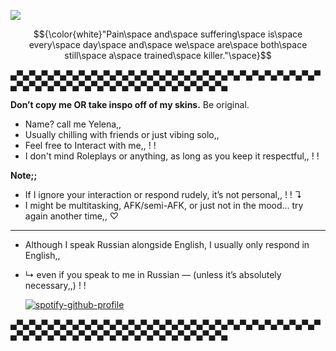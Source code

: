 ![](https://komarev.com/ghpvc/?username=Panic-Manic&&label=Assassinations&style=for-the-badge&color=3F704D#)

$${\color{white}"Pain\space and\space suffering\space is\space every\space day\space and\space we\space are\space both\space still\space a\space trained\space killer."\space}$$

▄▀▄▀▄▀▄▀▄▀▄▀▄▀▄▀▄▀▄▀▄▀▄▀▄▀▄▀▄▀▄▀▄▀▄▀▄▀▄▀▄▀▄▀▄▀▄▀▄▀▄▀▄▀▄▀▄▀▄▀▄▀▄▀▄▀▄▀▄▀▄▀▄▀▄▀▄▀▄▀▄▀▄▀▄

**Don’t copy me OR take inspo off of my skins.** Be original.

- Name? call me Yelena,, 
- Usually chilling with friends or just vibing solo,,
- Feel free to Interact with me,, ! !
- I don't mind Roleplays or anything, as long as you keep it respectful,, ! !

**Note;;**
- If I ignore your interaction or respond rudely, it’s not personal,, ! ! ↴
- I might be multitasking, AFK/semi-AFK, or just not in the mood… try again another time,, ♡
-----
- Although I speak Russian alongside English, I usually only respond in English,,
- ↳ even if you speak to me in Russian — (unless it’s absolutely necessary,,)  ! !

  

   [![spotify-github-profile](https://spotify-github-profile.kittinanx.com/api/view?uid=31pjv4w3ywdm6phx2qhsdtpj6tbm&cover_image=true&theme=novatorem&show_offline=true&background_color=3F704D&interchange=true&bar_color=3F704D#&bar_color_cover=false)](https://spotify-github-profile.kittinanx.com/api/view?uid=31pjv4w3ywdm6phx2qhsdtpj6tbm&redirect=true)

▄▀▄▀▄▀▄▀▄▀▄▀▄▀▄▀▄▀▄▀▄▀▄▀▄▀▄▀▄▀▄▀▄▀▄▀▄▀▄▀▄▀▄▀▄▀▄▀▄▀▄▀▄▀▄▀▄▀▄▀▄▀▄▀▄▀▄▀▄▀▄▀▄▀▄▀▄▀▄▀▄▀▄▀▄








 







